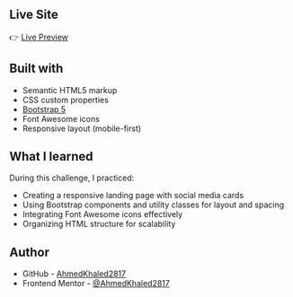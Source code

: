 ## Live Site

👉 [Live Preview](https://ahmedkhaled2817.github.io/frontEndMentor/Basic/MTCO/)

## Built with

- Semantic HTML5 markup
- CSS custom properties
- [Bootstrap 5](https://getbootstrap.com/)
- Font Awesome icons
- Responsive layout (mobile-first)

## What I learned

During this challenge, I practiced:

- Creating a responsive landing page with social media cards
- Using Bootstrap components and utility classes for layout and spacing
- Integrating Font Awesome icons effectively
- Organizing HTML structure for scalability

## Author

- GitHub - [AhmedKhaled2817](https://github.com/AhmedKhaled2817)
- Frontend Mentor - [@AhmedKhaled2817](https://www.frontendmentor.io/profile/AhmedKhaled2817)
